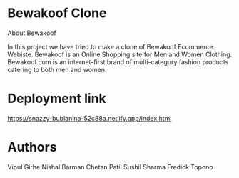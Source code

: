 # Bewakoof Clone
About Bewakoof

In this project we have tried to make a clone of Bewakoof Ecommerce Webiste.
Bewakoof is an Online Shopping site for Men and Women Clothing. Bewakoof.com is an internet-first brand of multi-category fashion products catering to both men and women.

# Deployment link
https://snazzy-bublanina-52c88a.netlify.app/index.html

# Authors
Vipul Girhe
Nishal Barman
Chetan Patil
Sushil Sharma
Fredick Topono

